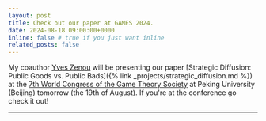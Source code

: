 ```yaml
---
layout: post
title: Check out our paper at GAMES 2024.
date: 2024-08-18 09:00:00+0000
inline: false # true if you just want inline
related_posts: false
---
```


My coauthor [Yves Zenou](https://sites.google.com/site/yvesbzenou/) will be presenting our paper [Strategic Diffusion: Public Goods vs. Public Bads]({% link _projects/strategic_diffusion.md %}) at the [7th World Congress of the Game Theory Society](https://www.nsd.pku.edu.cn/docs/2024-08/20240815195657273421.pdf#page=7) at Peking University (Beijing) tomorrow (the 19th of August). If you're at the conference go check it out!

---